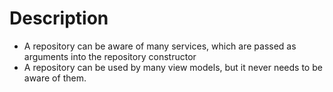 # Description
- A repository can be aware of many services, which are passed as arguments into the repository constructor
- A repository can be used by many view models, but it never needs to be aware of them.